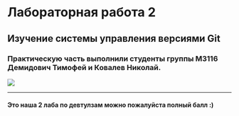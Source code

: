 # Лабораторная работа 2
## Изучение системы управления версиями Git
### Практическую часть выполнили студенты группы М3116 Демидович Тимофей и Ковалев Николай. 

![](https://i.pinimg.com/564x/05/a0/48/05a0489568069a757ca8e48d13a4178c.jpg)


------------

#### Это наша 2 лаба по девтулзам можно пожалуйста полный балл :)